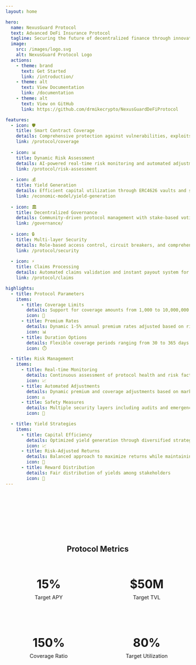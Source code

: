 ```yaml
---
layout: home

hero:
  name: NexusGuard Protocol
  text: Advanced DeFi Insurance Protocol
  tagline: Securing the future of decentralized finance through innovative risk management
  image:
    src: /images/logo.svg
    alt: NexusGuard Protocol Logo
  actions:
    - theme: brand
      text: Get Started
      link: /introduction/
    - theme: alt
      text: View Documentation
      link: /documentation
    - theme: alt
      text: View on GitHub
      link: https://github.com/drmikecrypto/NexusGuardDeFiProtocol

features:
  - icon: 🛡️
    title: Smart Contract Coverage
    details: Comprehensive protection against vulnerabilities, exploits, and technical failures in DeFi protocols
    link: /protocol/coverage
  
  - icon: 📊
    title: Dynamic Risk Assessment
    details: AI-powered real-time risk monitoring and automated adjustments using advanced risk models
    link: /protocol/risk-assessment
  
  - icon: 💰
    title: Yield Generation
    details: Efficient capital utilization through ERC4626 vaults and sophisticated yield strategies
    link: /economic-model/yield-generation
  
  - icon: 🏛️
    title: Decentralized Governance
    details: Community-driven protocol management with stake-based voting and proposal systems
    link: /governance/
  
  - icon: 🔒
    title: Multi-layer Security
    details: Role-based access control, circuit breakers, and comprehensive security framework
    link: /protocol/security
  
  - icon: ⚡
    title: Claims Processing
    details: Automated claims validation and instant payout system for verified incidents
    link: /protocol/claims

highlights:
  - title: Protocol Parameters
    items:
      - title: Coverage Limits
        details: Support for coverage amounts from 1,000 to 10,000,000 GUARD tokens
        icon: 💎
      - title: Premium Rates
        details: Dynamic 1-5% annual premium rates adjusted based on risk assessment
        icon: 📊
      - title: Duration Options
        details: Flexible coverage periods ranging from 30 to 365 days
        icon: ⏱️

  - title: Risk Management
    items:
      - title: Real-time Monitoring
        details: Continuous assessment of protocol health and risk factors
        icon: 📈
      - title: Automated Adjustments
        details: Dynamic premium and coverage adjustments based on market conditions
        icon: ⚖️
      - title: Safety Measures
        details: Multiple security layers including audits and emergency responses
        icon: 🔐

  - title: Yield Strategies
    items:
      - title: Capital Efficiency
        details: Optimized yield generation through diversified strategies
        icon: 📈
      - title: Risk-Adjusted Returns
        details: Balanced approach to maximize returns while maintaining security
        icon: 🎯
      - title: Reward Distribution
        details: Fair distribution of yields among stakeholders
        icon: 💸
---
```


<script setup>
import { VPTeamMembers } from 'vitepress/theme'
</script>

<Features />

<div class="divider"></div>

<div class="protocol-metrics">
  <h2>Protocol Metrics</h2>
  <div class="metrics-grid">
    <div class="metric">
      <span class="metric-value">15%</span>
      <span class="metric-label">Target APY</span>
    </div>
    <div class="metric">
      <span class="metric-value">$50M</span>
      <span class="metric-label">Target TVL</span>
    </div>
    <div class="metric">
      <span class="metric-value">150%</span>
      <span class="metric-label">Coverage Ratio</span>
    </div>
    <div class="metric">
      <span class="metric-value">80%</span>
      <span class="metric-label">Target Utilization</span>
    </div>
  </div>
</div>

<Roadmap />

<div class="divider"></div>

<Partners />

<style scoped>
.divider {
  margin: 4rem 0;
  border-bottom: 1px solid var(--vp-c-divider);
}

.protocol-metrics {
  padding: 4rem 0;
  text-align: center;
}

.metrics-grid {
  display: grid;
  grid-template-columns: repeat(auto-fit, minmax(200px, 1fr));
  gap: 2rem;
  margin: 2rem auto;
  max-width: 1000px;
}

.metric {
  padding: 2rem;
  background: var(--vp-c-bg-soft);
  border-radius: 12px;
  transition: transform 0.3s ease;
}

.metric:hover {
  transform: translateY(-5px);
}

.metric-value {
  display: block;
  font-size: 2rem;
  font-weight: bold;
  color: var(--vp-c-brand);
}

.metric-label {
  display: block;
  margin-top: 0.5rem;
  font-size: 0.9rem;
  color: var(--vp-c-text-2);
}

@media (max-width: 768px) {
  .metrics-grid {
    grid-template-columns: 1fr 1fr;
  }
}

@media (max-width: 480px) {
  .metrics-grid {
    grid-template-columns: 1fr;
  }
}
</style>
